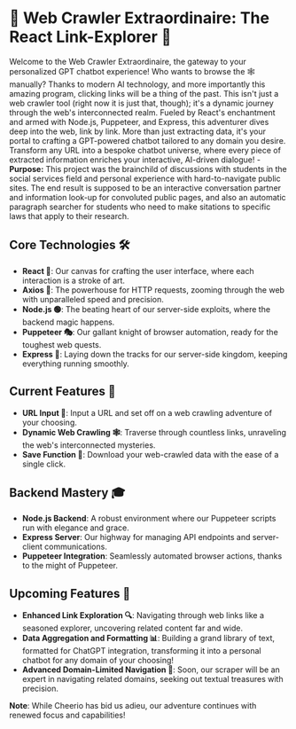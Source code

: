 # 🚀 Web Crawler Extraordinaire: The React Link-Explorer 📜

Welcome to the Web Crawler Extraordinaire, the gateway to your personalized GPT chatbot experience! Who wants to browse the 🕸️ manually? Thanks to modern AI technology, and more importantly this amazing program, clicking links will be a thing of the past. This isn't just a web crawler tool (right now it is just that, though); it's a dynamic journey through the web's interconnected realm. Fueled by React's enchantment and armed with Node.js, Puppeteer, and Express, this adventurer dives deep into the web, link by link. More than just extracting data, it's your portal to crafting a GPT-powered chatbot tailored to any domain you desire. Transform any URL into a bespoke chatbot universe, where every piece of extracted information enriches your interactive, AI-driven dialogue!
-**Purpose:** This project was the brainchild of discussions with students in the social services field and personal experience with hard-to-navigate public sites. The end result is supposed to be an interactive conversation partner and information look-up for convoluted public pages, and also an automatic paragraph searcher for students who need to make sitations to specific laws that apply to their research.

## Core Technologies 🛠️

- **React 🌟**: Our canvas for crafting the user interface, where each interaction is a stroke of art.
- **Axios 🚀**: The powerhouse for HTTP requests, zooming through the web with unparalleled speed and precision.
- **Node.js 🟢**: The beating heart of our server-side exploits, where the backend magic happens.
- **Puppeteer 🎭**: Our gallant knight of browser automation, ready for the toughest web quests.
- **Express 🚂**: Laying down the tracks for our server-side kingdom, keeping everything running smoothly.

## Current Features 🌈

- **URL Input 🔗**: Input a URL and set off on a web crawling adventure of your choosing.
- **Dynamic Web Crawling 🕸️**: Traverse through countless links, unraveling the web's interconnected mysteries.
- **Save Function 💾**: Download your web-crawled data with the ease of a single click.



## Backend Mastery 🎓

- **Node.js Backend**: A robust environment where our Puppeteer scripts run with elegance and grace.
- **Express Server**: Our highway for managing API endpoints and server-client communications.
- **Puppeteer Integration**: Seamlessly automated browser actions, thanks to the might of Puppeteer.

## Upcoming Features 🔮

- **Enhanced Link Exploration 🔍**: Navigating through web links like a seasoned explorer, uncovering related content far and wide.
- **Data Aggregation and Formatting 📊**: Building a grand library of text, formatted for ChatGPT integration, transforming it into a personal chatbot for any domain of your choosing!
- **Advanced Domain-Limited Navigation 🧭**: Soon, our scraper will be an expert in navigating related domains, seeking out textual treasures with precision.
  

**Note**: While Cheerio has bid us adieu, our adventure continues with renewed focus and capabilities!
